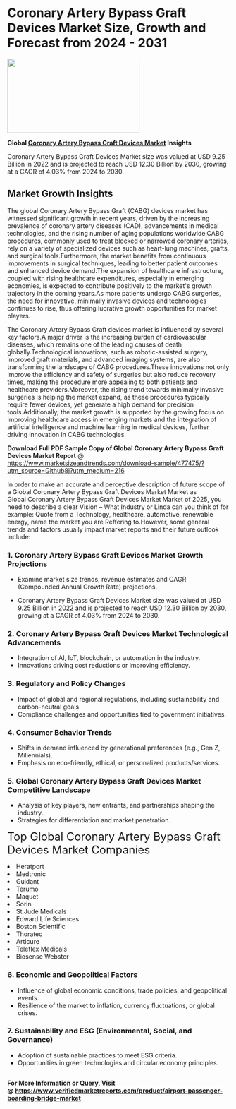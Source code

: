 <H1>Coronary Artery Bypass Graft Devices Market Size, Growth and Forecast from 2024 - 2031</H1><img class="aligncenter size-medium wp-image-584254" src="https://thirdeyenews.in/wp-content/uploads/2024/09/Global-Market-Research-300x168.jpeg" alt="" width="300" height="168" /><p><strong>Global&nbsp;<a href="https://www.marketsizeandtrends.com/download-sample/477475/?utm_source=Github8j?utm_medium=216">Coronary Artery Bypass Graft Devices Market</a> Insights</strong></p><p>Coronary Artery Bypass Graft Devices Market size was valued at USD 9.25 Billion in 2022 and is projected to reach USD 12.30 Billion by 2030, growing at a CAGR of 4.03% from 2024 to 2030.</p><p><h2>Market Growth Insights</h2> <p>The global Coronary Artery Bypass Graft (CABG) devices market has witnessed significant growth in recent years, driven by the increasing prevalence of coronary artery diseases (CAD), advancements in medical technologies, and the rising number of aging populations worldwide.CABG procedures, commonly used to treat blocked or narrowed coronary arteries, rely on a variety of specialized devices such as heart-lung machines, grafts, and surgical tools.Furthermore, the market benefits from continuous improvements in surgical techniques, leading to better patient outcomes and enhanced device demand.The expansion of healthcare infrastructure, coupled with rising healthcare expenditures, especially in emerging economies, is expected to contribute positively to the market's growth trajectory in the coming years.As more patients undergo CABG surgeries, the need for innovative, minimally invasive devices and technologies continues to rise, thus offering lucrative growth opportunities for market players.</p> <p>The Coronary Artery Bypass Graft devices market is influenced by several key factors.A major driver is the increasing burden of cardiovascular diseases, which remains one of the leading causes of death globally.Technological innovations, such as robotic-assisted surgery, improved graft materials, and advanced imaging systems, are also transforming the landscape of CABG procedures.These innovations not only improve the efficiency and safety of surgeries but also reduce recovery times, making the procedure more appealing to both patients and healthcare providers.Moreover, the rising trend towards minimally invasive surgeries is helping the market expand, as these procedures typically require fewer devices, yet generate a high demand for precision tools.Additionally, the market growth is supported by the growing focus on improving healthcare access in emerging markets and the integration of artificial intelligence and machine learning in medical devices, further driving innovation in CABG technologies.</p> <p><span class=""><strong>Download Full PDF Sample Copy of Global Coronary Artery Bypass Graft Devices Market Report</strong> @ <a href="https://www.marketsizeandtrends.com/download-sample/477475/?utm_source=Github8j?utm_medium=216" target="_blank">https://www.marketsizeandtrends.com/download-sample/477475/?utm_source=Github8j?utm_medium=216</a></span></p><p>In order to make an accurate and perceptive description of future scope of a Global&nbsp;Coronary Artery Bypass Graft Devices Market Market as Global&nbsp;Coronary Artery Bypass Graft Devices Market Market of 2025, you need to describe a clear Vision &ndash; What Industry or Linda can you think of for example: Quote from a Technology, healthcare, automotive, renewable energy, name the market you are Reffering to.However, some general trends and factors usually impact market reports and their future outlook include:</p><h3>1.&nbsp;<strong>Coronary Artery Bypass Graft Devices Market Growth Projections</strong></h3><ul><li>Examine market size trends, revenue estimates and CAGR (Compounded Annual Growth Rate) projections.</li><li><p>Coronary Artery Bypass Graft Devices Market size was valued at USD 9.25 Billion in 2022 and is projected to reach USD 12.30 Billion by 2030, growing at a CAGR of 4.03% from 2024 to 2030.</p></li></ul><h3>2.&nbsp;<strong>Coronary Artery Bypass Graft Devices Market Technological Advancements</strong></h3><ul><li>Integration of AI, IoT, blockchain, or automation in the industry.</li><li>Innovations driving cost reductions or improving efficiency.</li></ul><h3>3.&nbsp;<strong>Regulatory and Policy Changes</strong></h3><ul><li>Impact of global and regional regulations, including sustainability and carbon-neutral goals.</li><li>Compliance challenges and opportunities tied to government initiatives.</li></ul><h3>4.&nbsp;<strong>Consumer Behavior Trends</strong></h3><ul><li>Shifts in demand influenced by generational preferences (e.g., Gen Z, Millennials).</li><li>Emphasis on eco-friendly, ethical, or personalized products/services.</li></ul><h3>5.&nbsp;<strong>Global Coronary Artery Bypass Graft Devices Market Competitive Landscape</strong></h3><ul><li>Analysis of key players, new entrants, and partnerships shaping the industry.</li><li>Strategies for differentiation and market penetration.</li></ul><p data-pm-slice="1 1 []"><span style="color: inherit; font-family: inherit; font-size: 25px;">Top Global Coronary Artery Bypass Graft Devices Market Companies</span></p><div class="" data-test-id=""><p><li>Heratport</li><li> Medtronic</li><li> Guidant</li><li> Terumo</li><li> Maquet</li><li> Sorin</li><li> St.Jude Medicals</li><li> Edward Life Sciences</li><li> Boston Scientific</li><li> Thoratec</li><li> Articure</li><li> Teleflex Medicals</li><li> Biosense Webster</li></p></div><h3>6.&nbsp;<strong>Economic and Geopolitical Factors</strong></h3><ul><li>Influence of global economic conditions, trade policies, and geopolitical events.</li><li>Resilience of the market to inflation, currency fluctuations, or global crises.</li></ul><h3>7.&nbsp;<strong>Sustainability and ESG (Environmental, Social, and Governance)</strong></h3><ul><li>Adoption of sustainable practices to meet ESG criteria.</li><li>Opportunities in green technologies and circular economy principles.</li></ul><h2><strong style="font-size: 14px;">For More Information or Query, Visit @&nbsp;</strong><a style="background-color: #ffffff; font-size: 14px;" href="https://www.marketsizeandtrends.com/report/coronary-artery-bypass-graft-devices-market/" target="_blank">https://www.verifiedmarketreports.com/product/airport-passenger-boarding-bridge-market</a></h2>